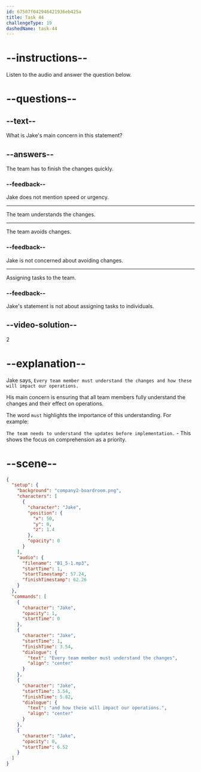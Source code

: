 ```yaml
---
id: 67507f042946421936eb425a
title: Task 44
challengeType: 19
dashedName: task-44
---
```

<!-- (Audio) Jake: Every team member must understand the changes and how these will impact our operations. -->

# --instructions--

Listen to the audio and answer the question below.

# --questions--

## --text--

What is Jake's main concern in this statement?

## --answers--

The team has to finish the changes quickly.

### --feedback--

Jake does not mention speed or urgency. 

---

The team understands the changes.

---

The team avoids changes.

### --feedback--

Jake is not concerned about avoiding changes.

---

Assigning tasks to the team.

### --feedback--

Jake's statement is not about assigning tasks to individuals.

## --video-solution--

2

# --explanation--

Jake says, `Every team member must understand the changes and how these will impact our operations.` 

His main concern is ensuring that all team members fully understand the changes and their effect on operations.

The word `must` highlights the importance of this understanding. For example:

`The team needs to understand the updates before implementation.` - This shows the focus on comprehension as a priority.

# --scene--

```json
{
  "setup": {
    "background": "company2-boardroom.png",
    "characters": [
      {
        "character": "Jake",
        "position": {
          "x": 50,
          "y": 0,
          "z": 1.4
        },
        "opacity": 0
      }
    ],
    "audio": {
      "filename": "B1_5-1.mp3",
      "startTime": 1,
      "startTimestamp": 57.24,
      "finishTimestamp": 62.26
    }
  },
  "commands": [
    {
      "character": "Jake",
      "opacity": 1,
      "startTime": 0
    },
    {
      "character": "Jake",
      "startTime": 1,
      "finishTime": 3.54,
      "dialogue": {
        "text": "Every team member must understand the changes",
        "align": "center"
      }
    },
    {
      "character": "Jake",
      "startTime": 3.54,
      "finishTime": 5.82,
      "dialogue": {
        "text": "and how these will impact our operations.",
        "align": "center"
      }
    },
    {
      "character": "Jake",
      "opacity": 0,
      "startTime": 6.52
    }
  ]
}
```
